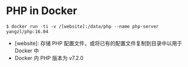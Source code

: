 # PHP in Docker

```
$ docker run -ti -v /[website]:/data/php --name php-server yangzl/php:16.04
```

* [website]: 存储 PHP 配置文件，或将已有的配置文件复制到目录中以用于 Docker 中
* Docker 内 PHP 版本为 v7.2.0
